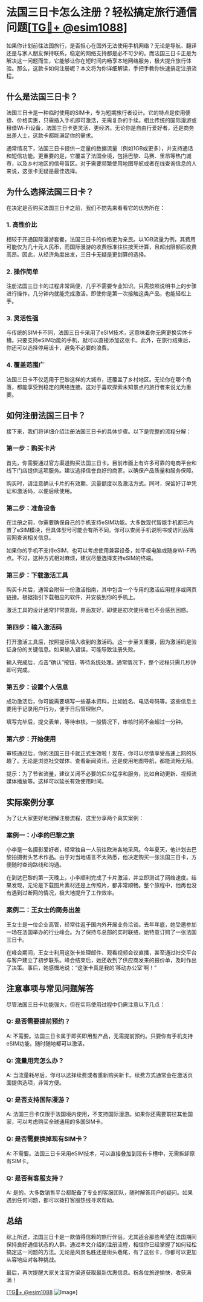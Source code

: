 # 法国三日卡怎么注册？轻松搞定旅行通信问题[[TG💪+ @esim1088](https://t.me/s/esim1088)]

如果你计划前往法国旅行，是否担心在国外无法使用手机网络？无论是导航、翻译还是与家人朋友保持联系，稳定的网络支持都是必不可少的。而法国三日卡正是为解决这一问题而生，它能够让你在短时间内畅享本地网络服务，极大提升旅行体验。那么，这款卡如何注册呢？本文将为你详细解读，手把手教你快速搞定注册流程。

## 什么是法国三日卡？

法国三日卡是一种临时使用的SIM卡，专为短期旅行者设计。它的特点是使用便捷、价格实惠，只需插入手机即可激活，无需复杂的手续。相比传统的国际漫游或租借Wi-Fi设备，法国三日卡更灵活、更经济。无论你是自由行爱好者，还是商务出差人士，这款卡都能满足你的需求。

通常情况下，法国三日卡提供一定量的数据流量（例如1GB或更多），并支持通话和短信功能。更重要的是，它覆盖了法国全境，包括巴黎、马赛、里昂等热门城市，以及乡村地区的信号盲区。对于需要频繁使用地图导航或者在线查询信息的人来说，这张卡无疑是最佳选择。

## 为什么选择法国三日卡？

在决定是否购买法国三日卡之前，我们不妨先来看看它的优势所在：

### 1. **高性价比**
   相较于开通国际漫游套餐，法国三日卡的价格更为亲民。以1GB流量为例，其费用可能仅为几十元人民币，而国际漫游的收费标准往往按天计算，且超出限额后收费高昂。因此，从经济角度出发，三日卡无疑是更划算的选择。

### 2. **操作简单**
   注册法国三日卡的过程非常简便，几乎不需要专业知识。只需按照说明书上的步骤进行操作，几分钟内就能完成激活。即使你是第一次接触这类产品，也能轻松上手。

### 3. **灵活性强**
   与传统的SIM卡不同，法国三日卡采用了eSIM技术，这意味着你无需更换实体卡槽。只要支持eSIM功能的手机，就可以直接添加这张卡。此外，在旅行结束后，你还可以选择停用该卡，避免不必要的浪费。

### 4. **覆盖范围广**
   法国三日卡不仅适用于巴黎这样的大城市，还覆盖了乡村地区。无论你在哪个角落，都能享受到稳定的网络连接。这对于喜欢探索未知景点的旅行者来说尤为重要。

## 如何注册法国三日卡？

接下来，我们将详细介绍注册法国三日卡的具体步骤。以下是完整的流程分解：

### 第一步：购买卡片
   首先，你需要通过官方渠道购买法国三日卡。目前市面上有许多可靠的电商平台和线下门店提供这项服务。建议选择信誉良好的商家，以确保产品质量和服务保障。

   购买时，请注意确认卡片的有效期、流量额度以及激活方式。同时，保留好订单凭证和激活码，以便后续使用。

### 第二步：准备设备
   在注册之前，你需要确保自己的手机支持eSIM功能。大多数现代智能手机都已内置了eSIM模块，但具体型号可能会有所不同。你可以查阅手机说明书或访问品牌官网查询相关信息。

   如果你的手机不支持eSIM，也可以考虑使用兼容设备，如平板电脑或随身Wi-Fi热点。不过，这种方式相对麻烦，建议尽量选择支持eSIM的终端。

### 第三步：下载激活工具
   购买卡片后，通常会附带一份激活指南，其中包含一个专用的激活应用程序或网页链接。根据指引下载相应的软件，并安装到你的手机上。

   激活工具的设计通常非常直观，界面友好，即使是初次使用者也不会感到困惑。

### 第四步：输入激活码
   打开激活工具后，按照提示输入收到的激活码。这一步至关重要，因为激活码是验证身份的关键信息。如果输入错误，可能导致注册失败。

   输入完成后，点击“确认”按钮，等待系统处理。通常情况下，整个过程只需几秒钟即可完成。

### 第五步：设置个人信息
   成功激活后，你可能需要填写一些基本资料，比如姓名、电话号码等。这些信息主要用于记录用户行为，便于日后管理账户。

   填写完毕后，提交表单，等待审核。一般情况下，审核时间不会超过一分钟。

### 第六步：开始使用
   审核通过后，你的法国三日卡就正式生效啦！现在，你可以尽情享受高速上网的乐趣了。无论是浏览社交媒体、查看新闻资讯，还是使用地图导航，都能流畅无阻。

   提示：为了节省流量，建议关闭不必要的后台程序和服务，比如自动更新、视频流媒体播放等。这样可以延长有效使用时间。

## 实际案例分享

为了让大家更好地理解注册流程，这里分享两个真实案例：

### 案例一：小李的巴黎之旅
   小李是一名摄影爱好者，经常独自一人前往欧洲各地采风。今年夏天，他计划去巴黎拍摄街头艺术作品。由于对当地语言不太熟悉，他决定购买一张法国三日卡，方便随时查询路线和沟通。

   在到达巴黎的第一天晚上，小李顺利完成了卡片激活，并立即测试了网络速度。结果发现，无论是下载图片素材还是上传照片，都非常顺畅。整个旅程中，他再也没有遇到过断网的情况，极大地提升了工作效率。

### 案例二：王女士的商务出差
   王女士是一位企业高管，经常往返于国内外开展业务洽谈。去年年底，她受邀参加一场在法国举办的行业峰会。为了保持与总部的实时联络，她特意订购了一张法国三日卡。

   在峰会期间，王女士利用这张卡处理邮件、观看视频会议直播，甚至通过社交平台与客户建立了初步联系。峰会结束后，她还收到了供应商发来的报价单，及时作出了决策。事后，她感慨地说：“这张卡真是我的‘移动办公室’啊！”

## 注意事项与常见问题解答

尽管法国三日卡功能强大，但在实际使用过程中仍需注意以下几点：

### Q: 是否需要提前预约？
   A: 不需要。法国三日卡属于即买即用型产品，无需提前预约。只要你有手机支持eSIM功能，随时随地都可以激活。

### Q: 流量用完怎么办？
   A: 当流量耗尽后，你可以选择续费或者重新购买新卡。续费方式通常会在激活页面提供选项，非常方便。

### Q: 是否支持国际漫游？
   A: 法国三日卡仅限于法国境内使用，不支持国际漫游。如果你还需要前往其他国家，可以考虑购买全球通用的多国SIM卡。

### Q: 是否需要换掉现有SIM卡？
   A: 不需要。法国三日卡采用eSIM技术，可以直接叠加到现有卡槽中，无需拆卸原有SIM卡。

### Q: 是否有客服支持？
   A: 是的。大多数销售平台都配备了专业的客服团队，随时解答用户的疑问。如果遇到任何问题，都可以拨打客服热线寻求帮助。

## 总结

综上所述，法国三日卡是一款值得信赖的旅行伴侣，尤其适合那些希望在法国期间保持良好通信状态的人群。通过本文介绍的注册流程，相信你已经掌握了如何轻松搞定这一问题的方法。无论是风景名胜还是街头巷尾，有了这张卡，你都可以更加从容地应对各种挑战。

最后，再次提醒大家关注官方渠道获取最新优惠信息。祝各位旅途愉快，收获满满！

[[TG💪+ @esim1088](https://t.me/s/esim1088) ![Image](https://i.postimg.cc/4NQfJmqS/Snipaste-2025-05-13-00-14-12.png)]